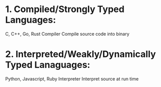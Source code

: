 # 1. Compiled/Strongly Typed Languages: 
  C, C++, Go, Rust
  Compiler
  Compile source code into binary
# 2. Interpreted/Weakly/Dynamically Typed Lanaguages:
  Python, Javascript, Ruby
  Interpreter
  Interpret source at run time
